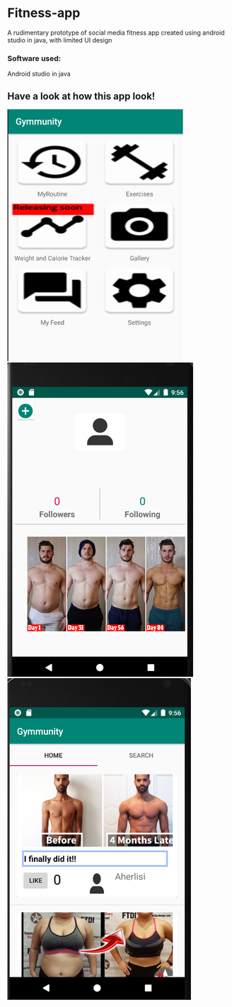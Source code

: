# Fitness-app
A rudimentary prototype of social media fitness app created using android studio in java, with limited UI design

### Software used:
Android studio in java

## Have a look at how this app look!
![image](https://github.com/MeLoveCarbs/Fitness-app/blob/master/main.png)
![image](https://github.com/MeLoveCarbs/Fitness-app/blob/master/myfeed.png)
![image](https://github.com/MeLoveCarbs/Fitness-app/blob/master/feed.png)

